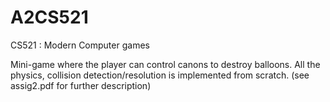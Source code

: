 # A2CS521
CS521 : Modern Computer games

Mini-game where the player can control canons to destroy balloons. All the physics, collision detection/resolution is implemented from scratch.
(see assig2.pdf for further description)
